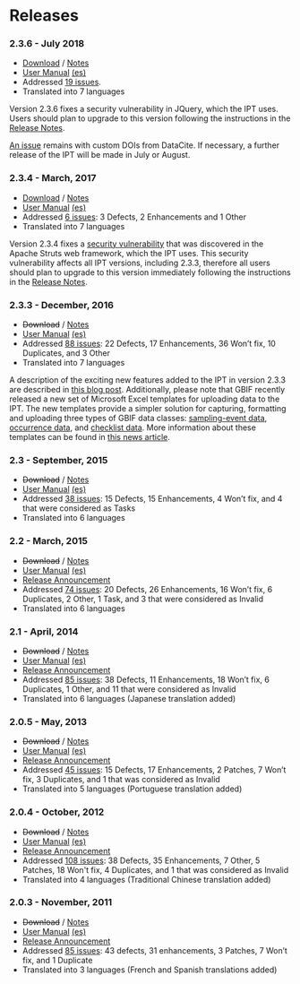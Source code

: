 # Releases 

### **2.3.6** - July 2018

*   [Download](http://repository.gbif.org/content/groups/gbif/org/gbif/ipt/2.3.6/ipt-2.3.6.war "Dowload IPT v2.3.6") / [Notes](https://github.com/gbif/ipt/wiki/IPTReleaseNotes233.wiki "IPT v2.3.6 Release Notes")
*   [User Manual](https://github.com/gbif/ipt/wiki/IPT2ManualNotes.wiki "IPT User Manual") [(es)](https://github.com/gbif/ipt/wiki/IPT2ManualNotes_ES.wiki "IPT User Manual Spanish")
*   Addressed [19 issues](https://github.com/gbif/ipt/issues?q=is%3Aissue+milestone%3A2.3.6+is%3Aclosed "IPT v2.3.6 Issues List").
*   Translated into 7 languages

Version 2.3.6 fixes a security vulnerability in JQuery, which the IPT uses. Users should plan to upgrade to this version following the instructions in the [Release Notes](https://github.com/gbif/ipt/wiki/IPTReleaseNotes233.wiki "IPT v2.3.6 Release Notes").

[An issue](https://github.com/gbif/ipt/issues/1411) remains with custom DOIs from DataCite. If necessary, a further release of the IPT will be made in July or August.

### **2.3.4** - March, 2017

*   [Download](http://repository.gbif.org/content/groups/gbif/org/gbif/ipt/2.3.4/ipt-2.3.4.war "Dowload IPT v2.3.4") / [Notes](https://github.com/gbif/ipt/wiki/IPTReleaseNotes233.wiki "IPT v2.3.4 Release Notes")
*   [User Manual](https://github.com/gbif/ipt/wiki/IPT2ManualNotes.wiki "IPT User Manual") [(es)](https://github.com/gbif/ipt/wiki/IPT2ManualNotes_ES.wiki "IPT User Manual Spanish")
*   Addressed [6 issues](https://github.com/gbif/ipt/projects/3 "IPT v2.3.4 Issues List"): 3 Defects, 2 Enhancements and 1 Other
*   Translated into 7 languages


Version 2.3.4 fixes a [security vulnerability](https://struts.apache.org/docs/s2-045.html "Link to security vulnerability in Struts2") that was discovered in the Apache Struts web framework, which the IPT uses. This security vulnerability affects all IPT versions, including 2.3.3, therefore all users should plan to upgrade to this version immediately following the instructions in the [Release Notes](https://github.com/gbif/ipt/wiki/IPTReleaseNotes233.wiki "IPT v2.3.4 Release Notes").

### **2.3.3** - December, 2016

*   <strike>Download</strike> / [Notes](https://github.com/gbif/ipt/wiki/IPTReleaseNotes233.wiki "IPT v2.3.3 Release Notes")
*   [User Manual](https://github.com/gbif/ipt/wiki/IPT2ManualNotes.wiki "IPT User Manual") [(es)](https://github.com/gbif/ipt/wiki/IPT2ManualNotes_ES.wiki "IPT User Manual Spanish")
*   Addressed [88 issues](https://github.com/gbif/ipt/projects/1 "IPT v2.3.3 Issues List"): 22 Defects, 17 Enhancements, 36 Won’t fix, 10 Duplicates, and 3 Other
*   Translated into 7 languages

A description of the exciting new features added to the IPT in version 2.3.3 are described in [this blog post](http://gbif.blogspot.dk/2017/01/ipt-v233-your-repository-for.html "Link to blog post about v2.3.3"). Additionally, please note that GBIF recently released a new set of Microsoft Excel templates for uploading data to the IPT. The new templates provide a simpler solution for capturing, formatting and uploading three types of GBIF data classes: [sampling-event data](https://github.com/gbif/ipt/wiki/samplingEventData#templates "Link to sampling-event data template"), [occurrence data](https://github.com/gbif/ipt/wiki/occurrenceData#templates "Link to occurrence data template"), and [checklist data](https://github.com/gbif/ipt/wiki/checklistData#templates "Link to checklist data template"). More information about these templates can be found in [this news article](http://www.gbif.org/newsroom/news/new-darwin-core-spreadsheet-templates "News article about new GBIF templates").

### **2.3** - September, 2015

*   <strike>Download</strike> / [Notes](https://github.com/gbif/ipt/wiki/IPTReleaseNotes23.wiki "IPT v2.3 Release Notes")
*   [User Manual](https://github.com/gbif/ipt/wiki/IPTUserManualv23.wiki "IPT v2.3 User Manual") [(es)](https://github.com/gbif/ipt/wiki/IPT2ManualNotes_ES.wiki "IPT User Manual Spanish")
*   Addressed [38 issues](https://github.com/gbif/ipt/issues?q=is%3Aissue+label%3AMilestone-Release2.3 "IPT v2.3 Issues List"): 15 Defects, 15 Enhancements, 4 Won’t fix, and 4 that were considered as Tasks
*   Translated into 6 languages

### **2.2** - March, 2015

*   <strike>Download</strike> / [Notes](https://github.com/gbif/ipt/wiki/IPTReleaseNotes22.wiki "IPT v2.2 Release Notes")
*   [User Manual](https://github.com/gbif/ipt/wiki/IPTUserManualv22.wiki "IPT v2.2 User Manual") [(es)](https://github.com/gbif/ipt/wiki/IPT2ManualNotes_ES.wiki "IPT User Manual Spanish")
*   [Release Announcement](http://gbif.blogspot.com/2015/03/ipt-v22.html "IPT v2.2 Release Announcement")
*   Addressed [74 issues](https://github.com/gbif/ipt/issues?q=label%3AMilestone-Release2.2 "IPT v2.2 Issues List"): 20 Defects, 26 Enhancements, 16 Won’t fix, 6 Duplicates, 2 Other, 1 Task, and 3 that were considered as Invalid
*   Translated into 6 languages

### **2.1** - April, 2014

*   <strike>Download</strike> / [Notes](https://github.com/gbif/ipt/wiki/IPTReleaseNotes21.wiki "IPT v2.1 Release Notes")
*   [User Manual](https://github.com/gbif/ipt/wiki/IPTUserManualv21.wiki "IPT v2.1 User Manual") [(es)](https://code.google.com/archive/p/gbif-providertoolkit/wikis/IPTUserManualv21.wiki "IPT v2.1 User Manual Spanish")
*   [Release Announcement](http://gbif.blogspot.dk/2014/04/ipt-v21.html "IPT v2.1 Release Announcement")
*   Addressed [85 issues](https://github.com/gbif/ipt/issues?q=label%3AMilestone-Release2.1 "IPT v2.1 Issues List"): 38 Defects, 11 Enhancements, 18 Won’t fix, 6 Duplicates, 1 Other, and 11 that were considered as Invalid
*   Translated into 6 languages (Japanese translation added)

### **2.0.5** - May, 2013

*   <strike>Download</strike> / [Notes](https://github.com/gbif/ipt/wiki/IPTReleaseNotes205.wiki "IPT v2.0.5 Release Notes")
*   [User Manual](https://github.com/gbif/ipt/wiki/IPTUserManualv205.wiki "IPT v2.0.5 User Manual") [(es)](https://code.google.com/p/gbif-providertoolkit/wiki/IPTUserManualv205?wl=es "IPT v2.0.5 User Manual Spanish")
*   [Release Announcement](http://gbif.blogspot.dk/2013/05/ipt-v205-released-melhor-versao-ate-o.html "IPT v2.0.5 Release Announcement")
*   Addressed [45 issues](https://github.com/gbif/ipt/issues?q=label%3AMilestone-Release2.0.5 "IPT v2.0.5 Issues List"): 15 Defects, 17 Enhancements, 2 Patches, 7 Won’t fix, 3 Duplicates, and 1 that was considered as Invalid
*   Translated into 5 languages (Portuguese translation added)

### **2.0.4** - October, 2012

*   <strike>Download</strike> / [Notes](https://github.com/gbif/ipt/wiki/IPTReleaseNotes204.wiki "IPT v2.0.4 Release Notes")
*   [User Manual](https://github.com/gbif/ipt/wiki/IPTUserManualv204.wiki "IPT v2.0.4 User Manual") [(es)](https://code.google.com/p/gbif-providertoolkit/wiki/IPTUserManualv204?wl=es "IPT v2.0.4 User Manual Spanish")
*   [Release Announcement](http://gbif.blogspot.dk/2012/10/ipt-v204-released.html "IPT v2.0.4 Release Announcement")
*   Addressed [108 issues](https://github.com/gbif/ipt/issues?q=label%3AMilestone-Release2.0.4 "IPT v2.0.4 Issues List"): 38 Defects, 35 Enhancements, 7 Other, 5 Patches, 18 Won't fix, 4 Duplicates, and 1 that was considered as Invalid
*   Translated into 4 languages (Traditional Chinese translation added)

### **2.0.3** - November, 2011

*   <strike>Download</strike> / [Notes](https://github.com/gbif/ipt/wiki/IPTReleaseNotes203.wiki "IPT v2.0.3 Release Notes")
*   [User Manual](https://github.com/gbif/ipt/wiki/IPTUserManualv203.wiki "IPT v2.0.3 User Manual") [(es)](https://code.google.com/p/gbif-providertoolkit/wiki/IPTUserManualv203?wl=es "IPT v2.0.3 User Manual Spanish")
*   [Release Announcement](http://gbif.blogspot.dk/2011/11/important-quality-boost-for-gbif-data.html "IPT v2.0.3 Release Announcement")
*   Addressed [85 issues](https://github.com/gbif/ipt/issues?q=label%3AMilestone-Release2.0.3 "IPT v2.0.3 Issues List"): 43 defects, 31 enhancements, 3 Patches, 7 Won’t fix, and 1 Duplicate
*   Translated into 3 languages (French and Spanish translations added)

